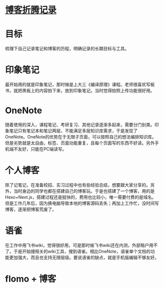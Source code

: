 # [博客折腾记录](https://github.com/zzy131250/gitblog/issues/6)

# 目标
梳理下自己记录笔记和博客的历程，明确记录的长期目标与工具。

# 印象笔记
最开始用的就是印象笔记，那时候是上大三《编译原理》课程。老师很喜欢写板书，就把黑板上的内容拍下来，放到印象笔记。当时觉得拍照上传功能很好用。

# OneNote
随着使用的深入，课程笔记、考研复习、其他记录逐渐多起来，需要分门别类。印象笔记只有笔记本和笔记两层，不能满足多层知识库需求，于是发现了OneNote。OneNote的优势在于无限子页面，可以按照自己的想法编排知识库。但是劣势就是太自由，标签、页面功能重复，且每个页面写的东西不好读。另外手机端不友好，只能在PC端读写。

# 个人博客
除了记笔记，在准备校招、实习过程中也有些经验总结，想要跟大家分享的。另外，当时身边的同学也都在搭建自己的博客玩。于是也搭建了一个博客，用的是Hexo+Next.js，搭建过程还是挺快的，费用也比较小，唯一需要付费的是域名。
但是工作几年后，因为换电脑导致本地的博客源码丢失；再加上工作忙，没时间写博客，逐渐把博客荒废了。

# 语雀
在工作中用飞书wiki，觉得很好用，可是那时候飞书wiki还在内测，外部租户用不了。于是开始搜相关的wiki工具，搜到语雀。相比OneNote，语雀单个文档的功能更加强大，而且也支持无限层级。要说语雀的缺点，就是手机版编辑不够友好。

# flomo + 博客
